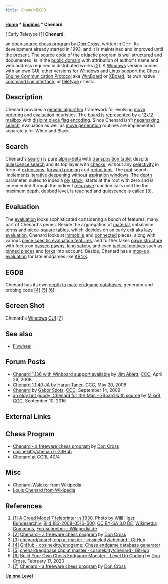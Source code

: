 ```yaml
---
title: ChenardEGDB
---
```

**[Home](Home "Home") * [Engines](Engines "Engines") * Chenard**

\[ Early Teletype <a id="cite-note-1" href="#cite-ref-1">[1]</a>
**Chenard**,

an [open source chess program](Category:Open_Source "Category:Open Source") by [Don Cross](Don_Cross "Don Cross"), written in [C++](Cpp "Cpp"). Its development already started in 1993, and it is maintained and improved until the present.
The source code of the didactic program is well structured and documented, is in the [public domain](https://en.wikipedia.org/wiki/Public_domain) with attribution of author's name and web address required in distributed works <a id="cite-note-2" href="#cite-ref-2">[2]</a>.
A [Windows](Windows "Windows") version comes with an own [GUI](GUI "GUI"), other versions for [Windows](Windows "Windows") and [Linux](Linux "Linux") support the [Chess Engine Communication Protocol](Chess_Engine_Communication_Protocol "Chess Engine Communication Protocol") aka [WinBoard](WinBoard "WinBoard") or [XBoard](XBoard "XBoard"), its own native [command line interface](CLI "CLI"), or [teletype](https://en.wikipedia.org/wiki/Teleprinter) chess.

## Description

Chenard provides a [genetic algorithm](Genetic_Programming#GeneticAlgorithm "Genetic Programming") framework for evolving [move ordering](Move_Ordering "Move Ordering") and [evaluation](Evaluation "Evaluation") heuristics.
The [board is represented](Board_Representation "Board Representation") by a [12x12 mailbox](Mailbox "Mailbox") with [disjoint piece flag encoding](Pieces#DisjointPieceFlags "Pieces").
Since Chenard isn't [negamaxing](Negamax "Negamax"), [search](Search "Search"), evaluation as well as [move generation](Move_Generation "Move Generation") routines are implemented separately for White and Black.

## Search

Chenard's [search](Search "Search") is pure [alpha-beta](Alpha-Beta "Alpha-Beta") with [transposition table](Transposition_Table "Transposition Table"),
despite [quiescence search](Quiescence_Search "Quiescence Search") and its top layer with [checks](Quiescence_Search#Checks "Quiescence Search"),
without any [selectivity](Selectivity "Selectivity") in form of [extensions](Extensions "Extensions"), [forward pruning](Pruning "Pruning") and [reductions](Reductions "Reductions").
The [root](Root "Root") search implements [iterative deepening](Iterative_Deepening "Iterative Deepening") without [aspiration windows](Aspiration_Windows "Aspiration Windows").
The [depth](Depth "Depth") parameter, suited to index a [ply](Ply "Ply") [stack](Stack "Stack"), starts at the root with zero and is incremented through the indirect [recursive](Recursion "Recursion") function calls until the the maximum depth, dubbed level, is reached and quiescence is called <a id="cite-note-3" href="#cite-ref-3">[3]</a>.

## Evaluation

The [evaluation](Evaluation "Evaluation") looks sophisticated considering a bunch of features, many part of Chenard's genes.
Beside the aggregation of [material](Material "Material"), imbalance terms and [piece-square tables](Piece-Square_Tables "Piece-Square Tables"),
which decides on an early exit aka [lazy evaluation](Lazy_Evaluation "Lazy Evaluation"), Chenard looks at [immobile](Trapped_Pieces "Trapped Pieces") and [connected](Connectivity "Connectivity") pieces,
along with various [piece specific evaluation features](Evaluation_of_Pieces "Evaluation of Pieces"), and further takes [pawn structure](Pawn_Structure "Pawn Structure") with focus on [passed pawns](Passed_Pawn "Passed Pawn"), [king safety](King_Safety "King Safety"), and even [tactical motives](Tactics "Tactics") such as [pinned pieces](Pin "Pin") and [forks](Double_Attack "Double Attack") into account.
Beside, Chenard has a [mop-up evaluation](index.php?title=Mop-up_evaluation&action=edit&redlink=1 "Mop-up evaluation (page does not exist)") for late endgames like [KBNK](KBNK_Endgame "KBNK Endgame").

## EGDB

Chenard has its own [depth to mate](Endgame_Tablebases#DTM "Endgame Tablebases") [endgame databases](Endgame_Tablebases "Endgame Tablebases"), generator and probing code <a id="cite-note-4" href="#cite-ref-4">[4]</a> <a id="cite-note-5" href="#cite-ref-5">[5]</a> <a id="cite-note-6" href="#cite-ref-6">[6]</a>.

## Screen Shot

[](http://cosinekitty.com/chenard/)
Chenard's [Windows](Windows "Windows") [GUI](GUI "GUI") <a id="cite-note-7" href="#cite-ref-7">[7]</a>

## See also

- [Flywheel](index.php?title=Flywheel&action=edit&redlink=1 "Flywheel (page does not exist)")

## Forum Posts

- [Chenard 1.136 with Winboard support available](http://www.talkchess.com/forum/viewtopic.php?t=20846) by [Jim Ablett](Jim_Ablett "Jim Ablett"), [CCC](CCC "CCC"), April 26, 2008
- [Chenard 1.1.40 JA](http://www.talkchess.com/forum/viewtopic.php?t=21252) by [Harun Taner](Harun_Taner "Harun Taner"), [CCC](CCC "CCC"), May 20, 2008
- [Chenard](http://www.talkchess.com/forum/viewtopic.php?t=29749) by [Gabor Szots](Gabor_Szots "Gabor Szots"), [CCC](CCC "CCC"), September 14, 2009
- [an oldy but goody, Chenard for the Mac - xBoard with source](http://www.talkchess.com/forum3/viewtopic.php?f=2&t=61386) by [MikeB](Michael_Byrne "Michael Byrne"), [CCC](CCC "CCC"), September 10, 2016

## External Links

## Chess Program

- [Chenard - a freeware chess program](http://cosinekitty.com/chenard/) by [Don Cross](Don_Cross "Don Cross")
- [cosinekitty/chenard · GitHub](https://github.com/cosinekitty/chenard)
- [Chenard](http://www.computerchess.org.uk/ccrl/404/cgi/compare_engines.cgi?family=Chenard&print=Rating+list&print=Results+table&print=LOS+table&print=Ponder+hit+table&print=Eval+difference+table&print=Comopp+gamenum+table&print=Overlap+table&print=Score+with+common+opponents) at [CCRL 40/4](CCRL "CCRL")

## Misc

- [Chenard-Walcker from Wikipedia](https://en.wikipedia.org/wiki/Chenard-Walcker)
- [Louis Chenard from Wikipedia](https://en.wikipedia.org/wiki/Louis_Chenard)

## References

1. <a id="cite-ref-1" href="#cite-note-1">[1]</a> [A Creed Model 7 teleprinter in 1930](https://commons.wikimedia.org/wiki/File:Bundesarchiv_Bild_183-2008-0516-500,_Fernschreibmaschine_mit_Telefonanschluss.jpg?uselang=en), Photo by Willi Illger, [Bundesarchiv](https://commons.wikimedia.org/wiki/Commons:Bundesarchiv), [Bild 183-2008-0516-500](https://www.bild.bundesarchiv.de/dba/de/search/?query=Bild+183-2008-0516-500), [CC BY-SA 3.0 DE](https://creativecommons.org/licenses/by-sa/3.0/de/deed.en), [Wikimedia Commons](https://en.wikipedia.org/wiki/Wikimedia_Commons), [Fernschreiber - Wikipedia.de](https://de.wikipedia.org/wiki/Fernschreiber)
1. <a id="cite-ref-2" href="#cite-note-2">[2]</a> [Chenard - a freeware chess program](http://cosinekitty.com/chenard/) by [Don Cross](Don_Cross "Don Cross")
1. <a id="cite-ref-3" href="#cite-note-3">[3]</a> [chenard/search.cpp at master · cosinekitty/chenard · GitHub](https://github.com/cosinekitty/chenard/blob/master/src/search.cpp)
1. <a id="cite-ref-4" href="#cite-note-4">[4]</a> [GitHub - cosinekitty/endgame: Chess endgame database generator](https://github.com/cosinekitty/endgame)
1. <a id="cite-ref-5" href="#cite-note-5">[5]</a> [chenard/egdbase.cpp at master · cosinekitty/chenard · GitHub](https://github.com/cosinekitty/chenard/blob/master/src/egdbase.cpp)
1. <a id="cite-ref-6" href="#cite-note-6">[6]</a> [Build Your Own Chess Endgame Monster - Level Up Coding](https://levelup.gitconnected.com/build-your-own-chess-endgame-monster-a3fb23bb3ec1) by [Don Cross](Don_Cross "Don Cross"), February 17, 2020
1. <a id="cite-ref-7" href="#cite-note-7">[7]</a> [Chenard - a freeware chess program](http://cosinekitty.com/chenard/) by [Don Cross](Don_Cross "Don Cross")

**[Up one Level](Engines "Engines")**

